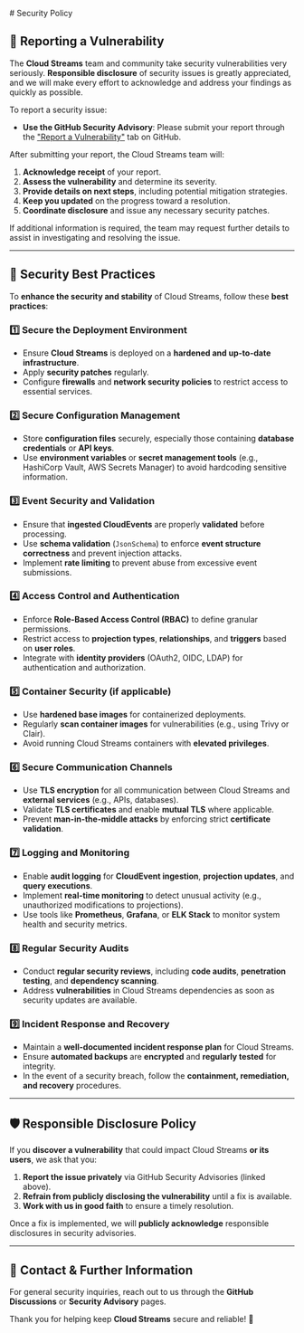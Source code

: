 ﻿﻿# Security Policy

## 📢 Reporting a Vulnerability

The **Cloud Streams** team and community take security vulnerabilities very seriously. **Responsible disclosure** of security issues is greatly appreciated, and we will make every effort to acknowledge and address your findings as quickly as possible.

To report a security issue:

- **Use the GitHub Security Advisory**: Please submit your report through the ["Report a Vulnerability"](https://github.com/neuroglia-io/cloud-streams/security/advisories/new) tab on GitHub.

After submitting your report, the Cloud Streams team will:

1. **Acknowledge receipt** of your report.
2. **Assess the vulnerability** and determine its severity.
3. **Provide details on next steps**, including potential mitigation strategies.
4. **Keep you updated** on the progress toward a resolution.
5. **Coordinate disclosure** and issue any necessary security patches.

If additional information is required, the team may request further details to assist in investigating and resolving the issue.

---

## 🔐 Security Best Practices

To **enhance the security and stability** of Cloud Streams, follow these **best practices**:

### **1️⃣ Secure the Deployment Environment**
- Ensure **Cloud Streams** is deployed on a **hardened and up-to-date infrastructure**.
- Apply **security patches** regularly.
- Configure **firewalls** and **network security policies** to restrict access to essential services.

### **2️⃣ Secure Configuration Management**
- Store **configuration files** securely, especially those containing **database credentials** or **API keys**.
- Use **environment variables** or **secret management tools** (e.g., HashiCorp Vault, AWS Secrets Manager) to avoid hardcoding sensitive information.

### **3️⃣ Event Security and Validation**
- Ensure that **ingested CloudEvents** are properly **validated** before processing.
- Use **schema validation** (`JsonSchema`) to enforce **event structure correctness** and prevent injection attacks.
- Implement **rate limiting** to prevent abuse from excessive event submissions.

### **4️⃣ Access Control and Authentication**
- Enforce **Role-Based Access Control (RBAC)** to define granular permissions.
- Restrict access to **projection types**, **relationships**, and **triggers** based on **user roles**.
- Integrate with **identity providers** (OAuth2, OIDC, LDAP) for authentication and authorization.

### **5️⃣ Container Security (if applicable)**
- Use **hardened base images** for containerized deployments.
- Regularly **scan container images** for vulnerabilities (e.g., using Trivy or Clair).
- Avoid running Cloud Streams containers with **elevated privileges**.

### **6️⃣ Secure Communication Channels**
- Use **TLS encryption** for all communication between Cloud Streams and **external services** (e.g., APIs, databases).
- Validate **TLS certificates** and enable **mutual TLS** where applicable.
- Prevent **man-in-the-middle attacks** by enforcing strict **certificate validation**.

### **7️⃣ Logging and Monitoring**
- Enable **audit logging** for **CloudEvent ingestion**, **projection updates**, and **query executions**.
- Implement **real-time monitoring** to detect unusual activity (e.g., unauthorized modifications to projections).
- Use tools like **Prometheus**, **Grafana**, or **ELK Stack** to monitor system health and security metrics.

### **8️⃣ Regular Security Audits**
- Conduct **regular security reviews**, including **code audits**, **penetration testing**, and **dependency scanning**.
- Address **vulnerabilities** in Cloud Streams dependencies as soon as security updates are available.

### **9️⃣ Incident Response and Recovery**
- Maintain a **well-documented incident response plan** for Cloud Streams.
- Ensure **automated backups** are **encrypted** and **regularly tested** for integrity.
- In the event of a security breach, follow the **containment, remediation, and recovery** procedures.

---

## 🛡️ Responsible Disclosure Policy

If you **discover a vulnerability** that could impact Cloud Streams **or its users**, we ask that you:

1. **Report the issue privately** via GitHub Security Advisories (linked above).
2. **Refrain from publicly disclosing the vulnerability** until a fix is available.
3. **Work with us in good faith** to ensure a timely resolution.

Once a fix is implemented, we will **publicly acknowledge** responsible disclosures in security advisories.

---

## 📩 Contact & Further Information
For general security inquiries, reach out to us through the **GitHub Discussions** or **Security Advisory** pages.

Thank you for helping keep **Cloud Streams** secure and reliable! 🚀
